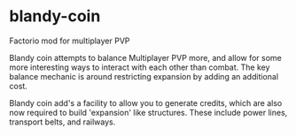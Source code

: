 # blandy-coin
Factorio mod for multiplayer PVP

Blandy coin attempts to balance Multiplayer PVP more, and allow for some more interesting ways to interact with each other than combat.
The key balance mechanic is around restricting expansion by adding an additional cost.

Blandy coin add's a facility to allow you to generate credits, which are also now required to build 'expansion' like structures. These include power lines, transport belts, and railways.
